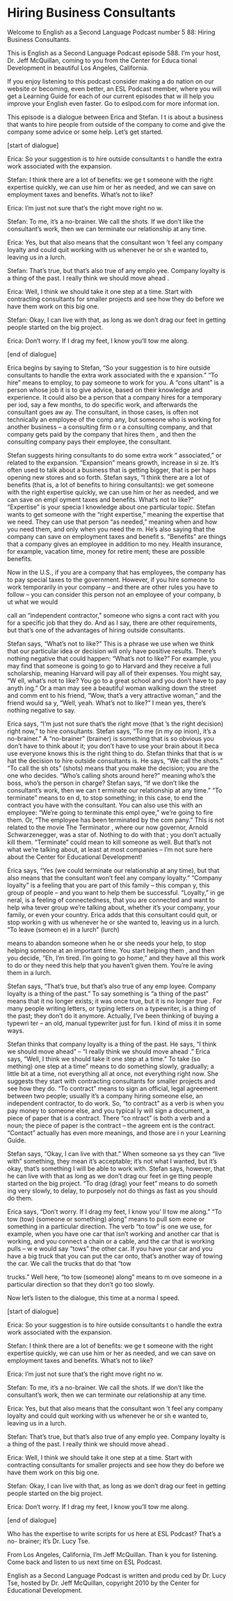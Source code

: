 # Hiring Business Consultants

Welcome to English as a Second Language Podcast number 5 88: Hiring Business Consultants.

This is English as a Second Language Podcast episode 588.  I’m your host, Dr. Jeff McQuillan, coming to you from the Center for Educa tional Development in beautiful Los Angeles, California.

If you enjoy listening to this podcast consider making a do nation on our website or becoming, even better, an ESL Podcast member, where you will get a Learning Guide for each of our current episodes that w ill help you improve your English even faster.  Go to eslpod.com for more informat ion.

This episode is a dialogue between Erica and Stefan.  I t is about a business that wants to hire people from outside of the company to come  and give the company some advice or some help.  Let’s get started.

[start of dialogue]

Erica:  So your suggestion is to hire outside consultants t o handle the extra work associated with the expansion.

Stefan:  I think there are a lot of benefits: we ge t someone with the right expertise quickly, we can use him or her as needed, and we can save on  employment taxes and benefits.  What’s not to like?

Erica:  I’m just not sure that’s the right move right no w.

Stefan:  To me, it’s a no-brainer.  We call the shots.  If we don’t like the consultant’s work, then we can terminate our relationship  at any time.

Erica:  Yes, but that also means that the consultant won ’t feel any company loyalty and could quit working with us whenever he or sh e wanted to, leaving us in a lurch.

Stefan:  That’s true, but that’s also true of any emplo yee.  Company loyalty is a thing of the past.  I really think we should move ahead .

 Erica:  Well, I think we should take it one step at a time.  Start with contracting consultants for smaller projects and see how they do before  we have them work on this big one.

Stefan:  Okay, I can live with that, as long as we don’t drag our feet in getting people started on the big project.

Erica:  Don’t worry.  If I drag my feet, I know you’ll tow me along.

[end of dialogue]

Erica begins by saying to Stefan, “So your suggestion is to hire outside consultants to handle the extra work associated with the e xpansion.”  “To hire” means to employ, to pay someone to work for you.  A “cons ultant” is a person whose job it is to give advice, based on their knowledge and experience.  It could also be a person that a company hires for a temporary per iod, say a few months, to do specific work, and afterwards the consultant goes aw ay.  The consultant, in those cases, is often not technically an employee of the comp any, but someone who is working for another business – a consulting firm o r a consulting company, and that company gets paid by the company that hires them , and then the consulting company pays their employee, the consultant.

Stefan suggests hiring consultants to do some extra work “ associated,” or related to the expansion.  “Expansion” means growth, increase in si ze.  It’s often used to talk about a business that is getting bigger, that is per haps opening new stores and so forth.  Stefan says, “I think there are a lot of benefits (that is, a lot of benefits to hiring consultants): we get someone with the right expertise quickly, we can use him or her as needed, and we can save on empl oyment taxes and benefits.  What’s not to like?”  “Expertise” is your specia l knowledge about one particular topic.  Stefan wants to get someone with the “right expertise,” meaning the expertise that we need.  They can use that person “as needed,” meaning when and how you need them, and only when you need the m.  He’s also saying that the company can save on employment taxes and benefit s.  “Benefits” are things that a company gives an employee in addition to mo ney.  Health insurance, for example, vacation time, money for retire ment; these are possible benefits.

Now in the U.S., if you are a company that has employees,  the company has to pay special taxes to the government.  However, if you hire  someone to work temporarily in your company – and there are other rules you have to follow – you can consider this person not an employee of your company, b ut what we would

 call an “independent contractor,” someone who signs a cont ract with you for a specific job that they do.  And as I say, there are other requirements, but that’s one of the advantages of hiring outside consultants.

Stefan says, “What’s not to like?”  This is a phrase we use when we think that our particular idea or decision will only have positive results.   There’s nothing negative that could happen: “What’s not to like?”  For  example, you may find that someone is going to go to Harvard and they receive a full  scholarship, meaning Harvard will pay all of their expenses.  You might say, “W ell, what’s not to like? You go to a great school and you don’t have to pay anyth ing.”  Or a man may see a beautiful woman walking down the street and comm ent to his friend, “Wow, that’s a very attractive woman,” and the friend would sa y, “Well, yeah.  What’s not to like?”  I mean yes, there’s nothing negative to say.

Erica says, “I’m just not sure that’s the right move (that ’s the right decision) right now,” to hire consultants.  Stefan says, “To me (in my op inion), it’s a no-brainer.” A “no-brainer” (brainer) is something that is so obvious you don’t have to think about it; you don’t have to use your brain about it beca use everyone knows this is the right thing to do.  Stefan thinks that that is w hat the decision to hire outside consultants is.  He says, “We call the shots.”  “To call the sh ots” (shots) means that you make the decision; you are the one who decides.  “Who’s calling shots around here?” meaning who’s the boss, who’s the person  in charge?  Stefan says, “If we don’t like the consultant’s work, then we can t erminate our relationship at any time.”  “To terminate” means to en d, to stop something; in this case, to end the contract you have with the consultant.  You can also use this with an employee: “We’re going to terminate this empl oyee,” we’re going to fire them.  Or, “The employee has been terminated by the com pany.”  This is not related to the movie The Terminator , where our now governor, Arnold Schwarzenegger, was a star of.  Nothing to do with that ; you don’t actually kill them.  “Terminate” could mean to kill someone as well.  But that’s not what we’re talking about, at least at most companies – I’m not sure  here about the Center for Educational Development!

Erica says, “Yes (we could terminate our relationship at any time), but that also means that the consultant won’t feel any company loyalty.”   “Company loyalty” is a feeling that you are part of this family – this compan y, this group of people – and you want to help them be successful.  “Loyalty,” in ge neral, is a feeling of connectedness, that you are connected and want to help wha tever group we’re talking about, whether it’s your company, your family, or even your country. Erica adds that this consultant could quit, or stop workin g with us whenever he or she wanted to, leaving us in a lurch.  “To leave (someon e) in a lurch” (lurch)

 means to abandon someone when he or she needs your help,  to stop helping someone at an important time.  You start helping them , and then you decide, “Eh, I’m tired.  I’m going to go home,” and they have  all this work to do or they need this help that you haven’t given them.  You’re le aving them in a lurch.

Stefan says, “That’s true, but that’s also true of any emp loyee.  Company loyalty is a thing of the past.”  To say something is “a thing of the past” means that it no longer exists; it was once true, but it is no longer true .  For many people writing letters, or typing letters on a typewriter, is a thing of the past; they don’t do it anymore.  Actually, I’ve been thinking of buying a typewri ter – an old, manual typewriter just for fun.  I kind of miss it in some ways.

Stefan thinks that company loyalty is a thing of the past.  He says, “I think we should move ahead” – “I really think we should move ahead .”  Erica says, “Well, I think we should take it one step at a time.”  To take (so mething) one step at a time” means to do something slowly, gradually; a little bit at a time, not everything all at once, not everything right now.  She suggests they start with contracting consultants for smaller projects and see how they do.  “To contract” means to sign an official, legal agreement between two people;  usually it’s a company hiring someone else, an independent contractor, to do work.  So, “to contract” as a verb is when you pay money to someone else, and you typical ly will sign a document, a piece of paper that is a contract.  There “co ntract” is both a verb and a noun; the piece of paper is the contract – the agreem ent is the contract. “Contact” actually has even more meanings, and those are i n your Learning Guide.

Stefan says, “Okay, I can live with that.”  When someone sa ys they can “live with” something, they mean it’s acceptable; it’s not what  I wanted, but it’s okay, that’s something I will be able to work with.  Stefan says, however, that he can live with that as long as we don’t drag our feet in ge tting people started on the big project.  “To drag (drag) your feet” means to do someth ing very slowly, to delay, to purposely not do things as fast as you should do them.

Erica says, “Don’t worry.  If I drag my feet, I know you’ ll tow me along.”  “To tow (tow) (someone or something) along” means to pull som eone or something in a particular direction.  The verb “to tow” is one we use, for example, when you have one car that isn’t working and another car that is working, and you connect a chain or a cable, and the car that is working pulls – w e would say “tows” the other car.  If you have your car and you have a big truck that you can put the car onto, that’s another way of towing the car.  We call the trucks that do that “tow

 trucks.”  Well here, “to tow (someone) along” means to m ove someone in a particular direction so that they don’t go too slowly.

Now let’s listen to the dialogue, this time at a norma l speed.

[start of dialogue]

Erica:  So your suggestion is to hire outside consultants t o handle the extra work associated with the expansion.

Stefan:  I think there are a lot of benefits: we ge t someone with the right expertise quickly, we can use him or her as needed, and we can save on  employment taxes and benefits.  What’s not to like?

Erica:  I’m just not sure that’s the right move right no w.

Stefan:  To me, it’s a no-brainer.  We call the shots.  If we don’t like the consultant’s work, then we can terminate our relationship  at any time.

Erica:  Yes, but that also means that the consultant won ’t feel any company loyalty and could quit working with us whenever he or sh e wanted to, leaving us in a lurch.

Stefan:  That’s true, but that’s also true of any emplo yee.  Company loyalty is a thing of the past.  I really think we should move ahead .

Erica:  Well, I think we should take it one step at a time.  Start with contracting consultants for smaller projects and see how they do before  we have them work on this big one.

Stefan:  Okay, I can live with that, as long as we don’t drag our feet in getting people started on the big project.

Erica:  Don’t worry.  If I drag my feet, I know you’ll tow me along.

[end of dialogue]

Who has the expertise to write scripts for us here at ESL  Podcast?  That’s a no- brainer; it’s Dr. Lucy Tse.

 From Los Angeles, California, I’m Jeff McQuillan.  Than k you for listening.  Come back and listen to us next time on ESL Podcast.

English as a Second Language Podcast is written and produ ced by Dr. Lucy Tse, hosted by Dr. Jeff McQuillan, copyright 2010 by the Center  for Educational Development.

